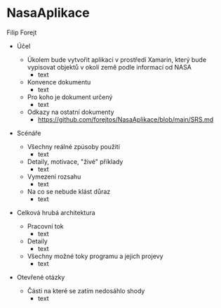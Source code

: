 # NasaAplikace
Filip Forejt
* Účel
  * Úkolem bude vytvořit aplikaci v prostředí Xamarin, který bude vypisovat objektů v okolí země podle informací od NASA
    * text
  * Konvence dokumentu
    * text
  * Pro koho je dokument určený
    * text
  * Odkazy na ostatní dokumenty
    * https://github.com/forejtos/NasaAplikace/blob/main/SRS.md

* Scénáře
  * Všechny reálné zpúsoby použití
    * text
  * Detaily, motivace, "živé" příklady
    * text
  * Vymezení rozsahu
    * text
  * Na co se nebude klást důraz
    * text
* Celková hrubá architektura
  * Pracovní tok
    * text
  * Detaily
    * text
  * Všechny možné toky programu a jejich projevy
    * text
* Otevřené otázky
  * Části na které se zatím nedosáhlo shody
    * text
